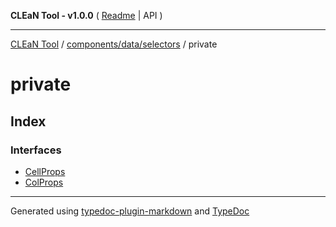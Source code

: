 **CLEaN Tool - v1.0.0** ( [Readme](../../../../README.md) \| API )

***

[CLEaN Tool](../../../../modules.md) / [components/data/selectors](../README.md) / private

# private

## Index

### Interfaces

- [CellProps](interfaces/CellProps.md)
- [ColProps](interfaces/ColProps.md)

***

Generated using [typedoc-plugin-markdown](https://www.npmjs.com/package/typedoc-plugin-markdown) and [TypeDoc](https://typedoc.org/)
